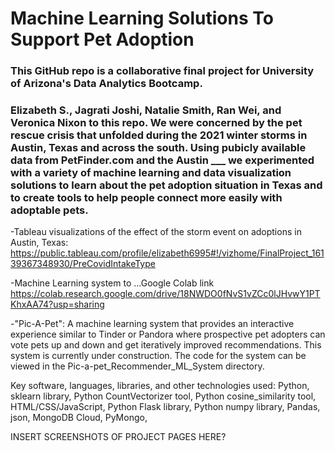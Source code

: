 # Machine Learning Solutions To Support Pet Adoption

### This GitHub repo is a collaborative final project for University of Arizona's Data Analytics Bootcamp.
### Elizabeth S., Jagrati Joshi, Natalie Smith, Ran Wei, and Veronica Nixon to this repo. We were concerned by the pet rescue crisis that unfolded during the 2021 winter storms in Austin, Texas and across the south. Using pubicly available data from PetFinder.com and the Austin ___ we experimented with a variety of machine learning and data visualization solutions to learn about the pet adoption situation in Texas and to create tools to help people connect more easily with adoptable pets.

-Tableau visualizations of the effect of the storm event on adoptions in Austin, Texas:  https://public.tableau.com/profile/elizabeth6995#!/vizhome/FinalProject_16139367348930/PreCovidIntakeType

-Machine Learning system to ...Google Colab link https://colab.research.google.com/drive/18NWDO0fNvS1vZCc0lJHvwY1PTKhxAA74?usp=sharing

-"Pic-A-Pet": A machine learning system that provides an interactive experience similar to Tinder or Pandora where prospective pet adopters can vote pets up and down and get iteratively improved recommendations. This system is currently under construction. The code for the system can be viewed in the Pic-a-pet_Recommender_ML_System directory.

Key software, languages, libraries, and other technologies used: Python, sklearn library, Python CountVectorizer tool, Python cosine_similarity tool, HTML/CSS/JavaScript, Python Flask library, Python numpy library, Pandas, json, MongoDB Cloud, PyMongo, 

INSERT SCREENSHOTS OF PROJECT PAGES HERE?
